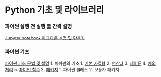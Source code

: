 # Python 기초 및 라이브러리

### 파이썬 실행 전 실행 툴 간력 설명
[Jupyter notebook 마크다운 설명 및 단축키](./files/0.%20Jupyter%20마크%20다운%20및%20단축키.ipynb)

### 파이썬 기초
[파이썬 기초 문법 및 설명](./Python%20기초%20및%20설명.ipynb)
    1. 파이썬의 기초
        1. [기본 자료형](./files/1-1._Python의_기초_기본_자료형.ipynb)
        2. [연산자](./files/1-2._Python의_기초_연산자.ipynb)
        3. [제어문](./files/1-3._Python의_제어문.ipynb)
        4. [예외처리](./files/1-4._Python의_예외처리.ipynb)
        5. [파이썬 함수](./files/1-5._Python의_파이썬%20함수.ipynb)
    2. [패키지](./files/2.패키지.ipynb)
        1. 파이썬 클래스
        2. 모듈가 패키지
